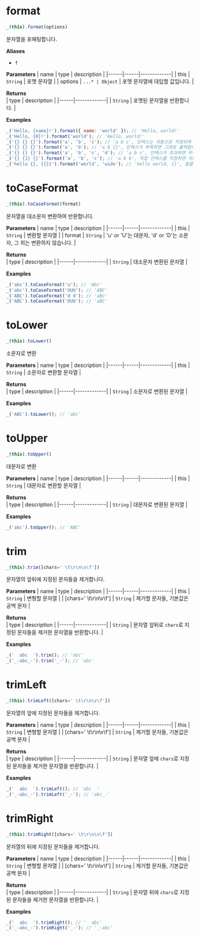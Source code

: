# format
```js
_(this).format(options)
```
문자열을 포매팅합니다.

**Aliases**
- `f`

**Parameters**
| name | type | description |
|------|------|-------------|
| this | `String` | 포맷 문자열 |
| options | `...* | Object` | 포맷 문자열에 대입할 값입니다. |

**Returns**  
| type | description |
|------|-------------|
| `String` | 포맷된 문자열을 반환합니다. |

**Examples**
```js
_('Hello, {name}!').format({ name: 'world' }); // 'Hello, world!'
_('Hello, {0}!').format('world'); // 'Hello, world!'
_('{} {} {}').format('a', 'b', 'c'); // 'a b c', 인덱스는 자동으로 지정되며 1씩 증가합니다.
_('{} {} {}').format('a', 'b'); // 'a b {}', 인덱스가 부족하면 그대로 출력됩니다.
_('{} {} {}').format('a', 'b', 'c', 'd'); // 'a b c', 인덱스가 초과하면 무시됩니다.
_('{} {1} {}').format('a', 'b', 'c'); // 'a b b', 직접 인덱스를 지정하면 자동으로 증가하지 않고 한 차례 밀립니다.
_('hello {}, {{}}').format('world', 'wide'); // 'hello world, {}', 중괄호를 출력하려면 두 개를 연속으로 써야 합니다.
```

# toCaseFormat
```js
_(this).toCaseFormat(format)
```
문자열을 대소문자 변환하여 반환합니다.

**Parameters**
| name | type | description |
|------|------|-------------|
| this | `String` | 변환할 문자열 |
| format | `String` | 'u' or 'U'는 대문자, 'd' or 'D'는 소문자, 그 외는 변환하지 않습니다. |

**Returns**  
| type | description |
|------|-------------|
| `String` | 대소문자 변환된 문자열 |

**Examples**
```js
_('abc').toCaseFormat('u'); // 'Abc'
_('abc').toCaseFormat('UUU'); // 'ABC'
_('ABC').toCaseFormat('d d'); // 'aBc'
_('ABC').toCaseFormat('DUU'); // 'aBC'
```

# toLower
```js
_(this).toLower()
```
소문자로 변환

**Parameters**
| name | type | description |
|------|------|-------------|
| this | `String` | 소문자로 변환할 문자열 |

**Returns**  
| type | description |
|------|-------------|
| `String` | 소문자로 변환된 문자열 |

**Examples**
```js
_('ABC').toLower(); // 'abc'
```

# toUpper
```js
_(this).toUpper()
```
대문자로 변환

**Parameters**
| name | type | description |
|------|------|-------------|
| this | `String` | 대문자로 변환할 문자열 |

**Returns**  
| type | description |
|------|-------------|
| `String` | 대문자로 변환된 문자열 |

**Examples**
```js
_('abc').toUpper(); // 'ABC'
```

# trim
```js
_(this).trim([chars=' \t\r\n\v\f'])
```
문자열의 앞뒤에 지정된 문자들을 제거합니다.

**Parameters**
| name | type | description |
|------|------|-------------|
| this | `String` | 변형할 문자열 |
| [chars=' \t\r\n\v\f'] | `String` | 제거할 문자들, 기본값은 공백 문자 |

**Returns**  
| type | description |
|------|-------------|
| `String` | 문자열 앞뒤로 `chars`로 지정된 문자들을 제거한 문자열을 반환합니다. |

**Examples**
```js
_('  abc  ').trim(); // 'abc'
_('_-abc_-').trim('_-'); // 'abc'
```

# trimLeft
```js
_(this).trimLeft([chars=' \t\r\n\v\f'])
```
문자열의 앞에 지정된 문자들을 제거합니다.

**Parameters**
| name | type | description |
|------|------|-------------|
| this | `String` | 변형할 문자열 |
| [chars=' \t\r\n\v\f'] | `String` | 제거할 문자들, 기본값은 공백 문자 |

**Returns**  
| type | description |
|------|-------------|
| `String` | 문자열 앞에 `chars`로 지정된 문자들을 제거한 문자열을 반환합니다. |

**Examples**
```js
_('  abc  ').trimLeft(); // 'abc  '
_('_-abc_-').trimLeft('_-'); // 'abc_-'
```

# trimRight
```js
_(this).trimRight([chars=' \t\r\n\v\f'])
```
문자열의 뒤에 지정된 문자들을 제거합니다.

**Parameters**
| name | type | description |
|------|------|-------------|
| this | `String` | 변형할 문자열 |
| [chars=' \t\r\n\v\f'] | `String` | 제거할 문자들, 기본값은 공백 문자 |

**Returns**  
| type | description |
|------|-------------|
| `String` | 문자열 뒤에 `chars`로 지정된 문자들을 제거한 문자열을 반환합니다. |

**Examples**
```js
_('  abc  ').trimRight(); // '  abc'
_('_-abc_-').trimRight('_-'); // '_-abc'
```